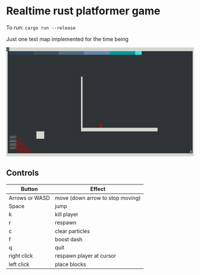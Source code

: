 # Realtime rust platformer game

To run: `cargo run --release`

Just one test map implemented for the time being

![](media/default_map.png)


## Controls

|Button|  Effect|
|---|---|
|Arrows or WASD| move (down arrow to stop moving)|
|Space| jump|
|k| kill player|
|r| respawn|
|c| clear particles|
|f| boost dash|
|q| quit|
|right click| respawn player at cursor|
|left click| place blocks|
